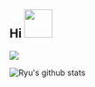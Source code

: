 ## **Hi** <img src="https://media.giphy.com/media/mGcNjsfWAjY5AEZNw6/giphy.gif" width="50"></h2>![](https://komarev.com/ghpvc/?username=ryuahan)
![Ryu's github stats](https://github-readme-stats.vercel.app/api?username=ryuahan&show_icons=true&theme=tokyonight)

